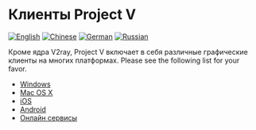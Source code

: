 # Клиенты Project V

[![English](../resources/english.svg)](https://www.v2ray.com/en/ui_client/index.html) [![Chinese](../resources/chinese.svg)](https://www.v2ray.com/ui_client/index.html) [![German](../resources/german.svg)](https://www.v2ray.com/de/ui_client/index.html) [![Russian](../resources/russian.svg)](https://www.v2ray.com/ru/ui_client/index.html)

Кроме ядра V2ray, Project V включает в себя различные графические клиенты на многих платформах. Please see the following list for your favor.

* [Windows](windows.md)
* [Mac OS X](osx.md)
* [iOS](ios.md)
* [Android](android.md)
* [Онлайн сервисы](ui_client/service.md)